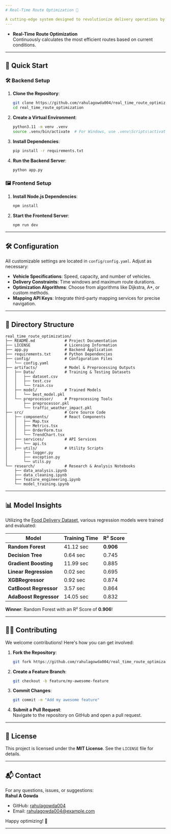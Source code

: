 ```yaml
---
# Real-Time Route Optimization 🚚

A cutting-edge system designed to revolutionize delivery operations by optimizing routes in real-time, accounting for traffic, delivery constraints, and dynamic conditions.
---
```


- **Real-Time Route Optimization**  
  Continuously calculates the most efficient routes based on current conditions.
  
---

## 🚀 Quick Start

### 🛠 Backend Setup

1. **Clone the Repository**:

   ```bash
   git clone https://github.com/rahulagowda004/real_time_route_optimization.git
   cd real_time_route_optimization
   ```

2. **Create a Virtual Environment**:

   ```bash
   python3.11 -m venv .venv
   source .venv/bin/activate  # For Windows, use .venv\Scripts\activate
   ```

3. **Install Dependencies**:

   ```bash
   pip install -r requirements.txt
   ```

4. **Run the Backend Server**:
   ```bash
   python app.py
   ```

### 🖼 Frontend Setup

1. **Install Node.js Dependencies**:

   ```bash
   npm install
   ```

2. **Start the Frontend Server**:
   ```bash
   npm run dev
   ```

---

## 🛠 Configuration

All customizable settings are located in `config/config.yaml`. Adjust as necessary:

- **Vehicle Specifications**: Speed, capacity, and number of vehicles.
- **Delivery Constraints**: Time windows and maximum route durations.
- **Optimization Algorithms**: Choose from algorithms like Dijkstra, A\*, or custom methods.
- **Mapping API Keys**: Integrate third-party mapping services for precise navigation.

---

## 📂 Directory Structure

```
real_time_route_optimization/
├── README.md             # Project Documentation
├── LICENSE               # Licensing Information
├── app.py                # Backend Application
├── requirements.txt      # Python Dependencies
├── config/               # Configuration Files
│   └── config.yaml
├── artifacts/            # Model & Preprocessing Outputs
│   ├── Data/             # Training & Testing Datasets
│   │   ├── dataset.csv
│   │   ├── test.csv
│   │   └── train.csv
│   ├── model/            # Trained Models
│   │   └── best_model.pkl
│   └── preprocessor/     # Preprocessing Tools
│       ├── preprocessor.pkl
│       └── traffic_weather_impact.pkl
├── src/                  # Core Source Code
│   ├── components/       # React Components
│   │   ├── Map.tsx
│   │   ├── Metrics.tsx
│   │   ├── OrderForm.tsx
│   │   └── TrendChart.tsx
│   ├── services/         # API Services
│   │   └── api.ts
│   ├── utils/            # Utility Scripts
│       ├── logger.py
│       ├── exception.py
│       └── utils.py
└── research/             # Research & Analysis Notebooks
    ├── data_analysis.ipynb
    ├── data_cleaning.ipynb
    ├── feature_engineering.ipynb
    └── model_training.ipynb
```

---

## 📊 Model Insights

Utilizing the [Food Delivery Dataset](https://www.kaggle.com/datasets/gauravmalik26/food-delivery-dataset/code), various regression models were trained and evaluated:

| Model                  | Training Time | R² Score  |
| ---------------------- | ------------- | --------- |
| **Random Forest**      | 41.12 sec     | **0.906** |
| **Decision Tree**      | 0.64 sec      | 0.745     |
| **Gradient Boosting**  | 11.99 sec     | 0.885     |
| **Linear Regression**  | 0.02 sec      | 0.695     |
| **XGBRegressor**       | 0.92 sec      | 0.874     |
| **CatBoost Regressor** | 3.57 sec      | 0.864     |
| **AdaBoost Regressor** | 14.05 sec     | 0.832     |

**Winner**: Random Forest with an R² Score of **0.906**!

---

## 🧑‍💻 Contributing

We welcome contributions! Here's how you can get involved:

1. **Fork the Repository**:

   ```bash
   git fork https://github.com/rahulagowda004/real_time_route_optimization
   ```

2. **Create a Feature Branch**:

   ```bash
   git checkout -b feature/my-awesome-feature
   ```

3. **Commit Changes**:

   ```bash
   git commit -m "Add my awesome feature"
   ```

4. **Submit a Pull Request**:  
   Navigate to the repository on GitHub and open a pull request.

---

## 📄 License

This project is licensed under the **MIT License**. See the `LICENSE` file for details.

---

## 📬 Contact

For any questions, issues, or suggestions:  
**Rahul A Gowda**

- GitHub: [rahulagowda004](https://github.com/rahulagowda004)
- Email: [rahulagowda004@example.com](mailto:rahulagowda004@example.com)

Happy optimizing! 🚀

---
